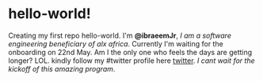 # hello-world!
Creating my first repo hello-world.
I'm __@ibraeemJr__,
_I am a software engineering beneficiary of alx africa_.
Currently I'm waiting for the onboarding on 22nd May.
Am I the only one who feels the days are getting longer? LOL.
kindly follow my #twitter profile here [twitter](https://twitter.co/ibraeemJr).
_I cant wait for the kickoff of this amazing program_.

